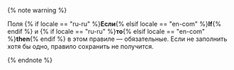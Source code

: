
{% note warning %}

Поля {% if locale == "ru-ru" %}**Если**{% elsif locale == "en-com" %}**If**{% endif %} и {% if locale == "ru-ru" %}**то**{% elsif locale == "en-com" %}**then**{% endif %} в этом правиле — обязательные. Если не заполнить хотя бы одно, правило сохранить не получится.

{% endnote %}

